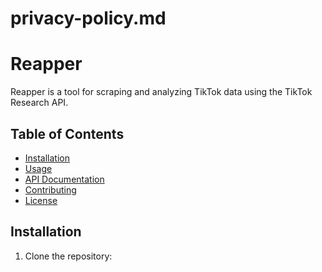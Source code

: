 # privacy-policy.md
# Reapper

Reapper is a tool for scraping and analyzing TikTok data using the TikTok Research API.

## Table of Contents
- [Installation](#installation)
- [Usage](#usage)
- [API Documentation](#api-documentation)
- [Contributing](#contributing)
- [License](#license)

## Installation

1. Clone the repository:
